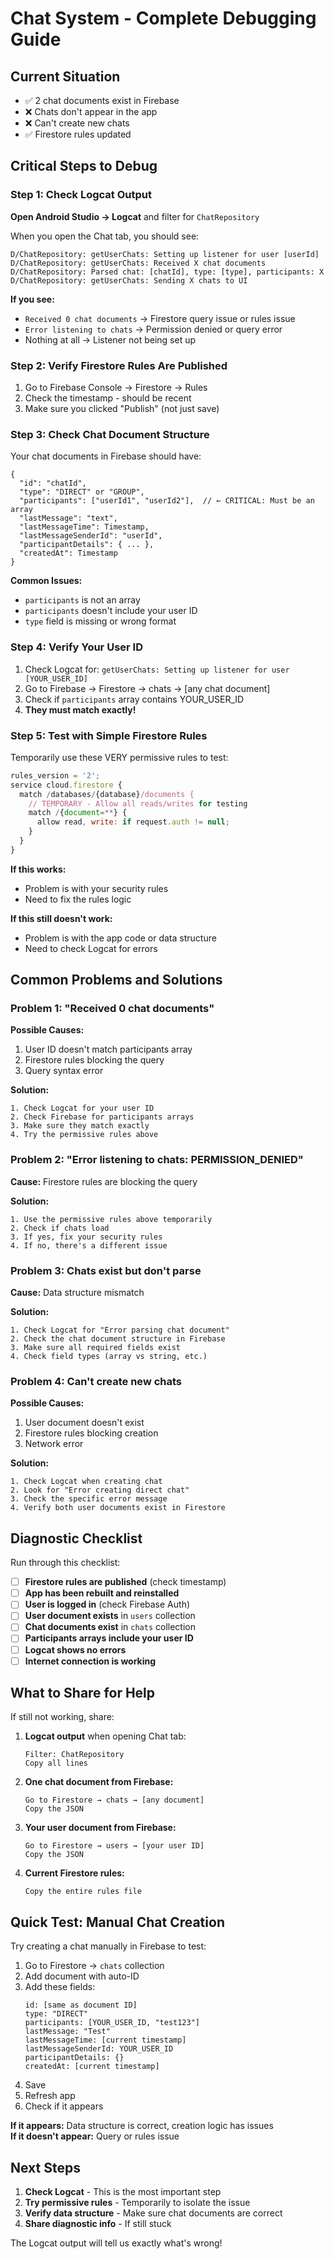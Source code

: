 # Chat System - Complete Debugging Guide

## Current Situation

- ✅ 2 chat documents exist in Firebase
- ❌ Chats don't appear in the app
- ❌ Can't create new chats
- ✅ Firestore rules updated

## Critical Steps to Debug

### Step 1: Check Logcat Output

**Open Android Studio → Logcat** and filter for `ChatRepository`

When you open the Chat tab, you should see:
```
D/ChatRepository: getUserChats: Setting up listener for user [userId]
D/ChatRepository: getUserChats: Received X chat documents
D/ChatRepository: Parsed chat: [chatId], type: [type], participants: X
D/ChatRepository: getUserChats: Sending X chats to UI
```

**If you see:**
- `Received 0 chat documents` → Firestore query issue or rules issue
- `Error listening to chats` → Permission denied or query error
- Nothing at all → Listener not being set up

### Step 2: Verify Firestore Rules Are Published

1. Go to Firebase Console → Firestore → Rules
2. Check the timestamp - should be recent
3. Make sure you clicked "Publish" (not just save)

### Step 3: Check Chat Document Structure

Your chat documents in Firebase should have:
```
{
  "id": "chatId",
  "type": "DIRECT" or "GROUP",
  "participants": ["userId1", "userId2"],  // ← CRITICAL: Must be an array
  "lastMessage": "text",
  "lastMessageTime": Timestamp,
  "lastMessageSenderId": "userId",
  "participantDetails": { ... },
  "createdAt": Timestamp
}
```

**Common Issues:**
- `participants` is not an array
- `participants` doesn't include your user ID
- `type` field is missing or wrong format

### Step 4: Verify Your User ID

1. Check Logcat for: `getUserChats: Setting up listener for user [YOUR_USER_ID]`
2. Go to Firebase → Firestore → chats → [any chat document]
3. Check if `participants` array contains YOUR_USER_ID
4. **They must match exactly!**

### Step 5: Test with Simple Firestore Rules

Temporarily use these VERY permissive rules to test:

```javascript
rules_version = '2';
service cloud.firestore {
  match /databases/{database}/documents {
    // TEMPORARY - Allow all reads/writes for testing
    match /{document=**} {
      allow read, write: if request.auth != null;
    }
  }
}
```

**If this works:**
- Problem is with your security rules
- Need to fix the rules logic

**If this still doesn't work:**
- Problem is with the app code or data structure
- Need to check Logcat for errors

## Common Problems and Solutions

### Problem 1: "Received 0 chat documents"

**Possible Causes:**
1. User ID doesn't match participants array
2. Firestore rules blocking the query
3. Query syntax error

**Solution:**
```
1. Check Logcat for your user ID
2. Check Firebase for participants arrays
3. Make sure they match exactly
4. Try the permissive rules above
```

### Problem 2: "Error listening to chats: PERMISSION_DENIED"

**Cause:** Firestore rules are blocking the query

**Solution:**
```
1. Use the permissive rules above temporarily
2. Check if chats load
3. If yes, fix your security rules
4. If no, there's a different issue
```

### Problem 3: Chats exist but don't parse

**Cause:** Data structure mismatch

**Solution:**
```
1. Check Logcat for "Error parsing chat document"
2. Check the chat document structure in Firebase
3. Make sure all required fields exist
4. Check field types (array vs string, etc.)
```

### Problem 4: Can't create new chats

**Possible Causes:**
1. User document doesn't exist
2. Firestore rules blocking creation
3. Network error

**Solution:**
```
1. Check Logcat when creating chat
2. Look for "Error creating direct chat"
3. Check the specific error message
4. Verify both user documents exist in Firestore
```

## Diagnostic Checklist

Run through this checklist:

- [ ] **Firestore rules are published** (check timestamp)
- [ ] **App has been rebuilt and reinstalled**
- [ ] **User is logged in** (check Firebase Auth)
- [ ] **User document exists** in `users` collection
- [ ] **Chat documents exist** in `chats` collection
- [ ] **Participants arrays include your user ID**
- [ ] **Logcat shows no errors**
- [ ] **Internet connection is working**

## What to Share for Help

If still not working, share:

1. **Logcat output** when opening Chat tab:
   ```
   Filter: ChatRepository
   Copy all lines
   ```

2. **One chat document from Firebase:**
   ```
   Go to Firestore → chats → [any document]
   Copy the JSON
   ```

3. **Your user document from Firebase:**
   ```
   Go to Firestore → users → [your user ID]
   Copy the JSON
   ```

4. **Current Firestore rules:**
   ```
   Copy the entire rules file
   ```

## Quick Test: Manual Chat Creation

Try creating a chat manually in Firebase to test:

1. Go to Firestore → `chats` collection
2. Add document with auto-ID
3. Add these fields:
   ```
   id: [same as document ID]
   type: "DIRECT"
   participants: [YOUR_USER_ID, "test123"]
   lastMessage: "Test"
   lastMessageTime: [current timestamp]
   lastMessageSenderId: YOUR_USER_ID
   participantDetails: {}
   createdAt: [current timestamp]
   ```
4. Save
5. Refresh app
6. Check if it appears

**If it appears:** Data structure is correct, creation logic has issues  
**If it doesn't appear:** Query or rules issue

## Next Steps

1. **Check Logcat** - This is the most important step
2. **Try permissive rules** - Temporarily to isolate the issue
3. **Verify data structure** - Make sure chat documents are correct
4. **Share diagnostic info** - If still stuck

The Logcat output will tell us exactly what's wrong!
